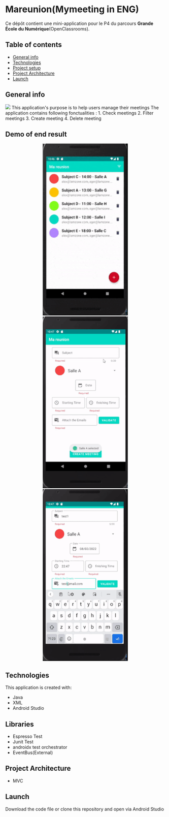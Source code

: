 # Mareunion(Mymeeting in ENG)

Ce dépôt contient une mini-application pour le P4 du parcours **Grande École du Numérique**(OpenClassrooms).

## Table of contents
* [General info](#general-info)
* [Technologies](#Technologies)
* [Project setup](#Project-setup)
* [Project Architecture](#Project-Architecture)
* [Launch](#Launch)

## General info
<img src="Use case.drawio.png">
This application's purpose is to help users manage their meetings
The application contains following fonctualities : 
1. Check meetings
2. Filter meetings 
3. Create meeting
4. Delete meeting

## Demo of end result
<p align="center">
  <img src="mareunion_mainActivity.gif" width="268" height="541">
  <img src="mareunion_CreateAcitivty1.gif" width="268" height="541">
  <img src="mareunion_CreateActivity2.gif" width="268" height="541">
</p>

## Technologies
This application is created with:
* Java
* XML
* Android Studio

## Libraries
* Espresso Test
* Junit Test
* androidx test orchestrator
* EventBus(External) 

## Project Architecture
* MVC

## Launch
Download the code file or clone this repository and open via Android Studio

